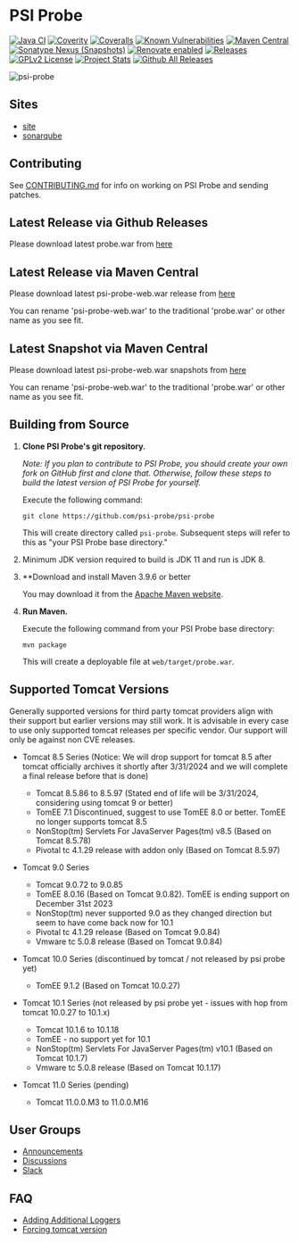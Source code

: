 # PSI Probe

[![Java CI](https://github.com/psi-probe/psi-probe/workflows/Java%20CI/badge.svg)](https://github.com/psi-probe/psi-probe/actions?query=workflow%3A%22Java+CI%22)
[![Coverity](https://scan.coverity.com/projects/28366/badge.svg)](https://scan.coverity.com/projects/28366)
[![Coveralls](https://coveralls.io/repos/github/psi-probe/psi-probe/badge.svg?branch=master)](https://coveralls.io/github/psi-probe/psi-probe?branch=master)
[![Known Vulnerabilities](https://snyk.io/test/github/psi-probe/psi-probe/badge.svg)](https://snyk.io/test/github/psi-probe/psi-probe)
[![Maven Central](https://img.shields.io/maven-central/v/com.github.psi-probe/psi-probe-web)](https://maven-badges.herokuapp.com/maven-central/com.github.psi-probe/psi-probe-web)
[![Sonatype Nexus (Snapshots)](https://img.shields.io/nexus/s/https/oss.sonatype.org/com.github.psi-probe/psi-probe-web.svg)](https://oss.sonatype.org/content/repositories/snapshots/org/psi-probe/psi-probe-web/)
[![Renovate enabled](https://img.shields.io/badge/renovate-enabled-brightgreen.svg)](https://renovatebot.com/)
[![Releases](https://img.shields.io/github/downloads/psi-probe/psi-probe/psi-probe-4.1.0/total)](https://github.com/psi-probe/psi-probe/releases/download/psi-probe-4.1.0/probe.war)
[![GPLv2 License](https://img.shields.io/badge/license-GPLv2-green.svg)](https://www.gnu.org/licenses/old-licenses/gpl-2.0.html)
[![Project Stats](https://www.openhub.net/p/psi-probe/widgets/project_thin_badge.gif)](https://www.openhub.net/p/psi-probe)
[![Github All Releases](https://img.shields.io/github/downloads/psi-probe/psi-probe/total.svg)]()

![psi-probe](src/site/resources/images/psi-probe-banner.jpg)

## Sites ##

* [site](https://psi-probe.github.io/psi-probe/)
* [sonarqube](https://sonarcloud.io/project/overview?id=psi-probe_psi-probe)

## Contributing ##

See [CONTRIBUTING.md](CONTRIBUTING.md) for info on working on PSI Probe and sending patches.

## Latest Release via Github Releases ##

Please download latest probe.war from [here](https://github.com/psi-probe/psi-probe/releases/download/psi-probe-4.1.0/probe.war)

## Latest Release via Maven Central ##

Please download latest psi-probe-web.war release from [here](https://oss.sonatype.org/content/repositories/releases/com/github/psi-probe/psi-probe-web/)

You can rename 'psi-probe-web.war' to the traditional 'probe.war' or other name as you see fit.

## Latest Snapshot via Maven Central ##

Please download latest psi-probe-web.war snapshots from [here](https://oss.sonatype.org/content/repositories/snapshots/com/github/psi-probe/psi-probe-web/)

You can rename 'psi-probe-web.war' to the traditional 'probe.war' or other name as you see fit.

## Building from Source ##

1.  **Clone PSI Probe's git repository.**

    *Note: If you plan to contribute to PSI Probe, you should create your own fork on GitHub first and clone that.  Otherwise, follow these steps to build the latest version of PSI Probe for yourself.*

    Execute the following command:

        git clone https://github.com/psi-probe/psi-probe

    This will create directory called `psi-probe`. Subsequent steps will refer to this as "your PSI Probe base directory."

2.  Minimum JDK version required to build is JDK 11 and run is JDK 8.

3.  **Download and install Maven 3.9.6 or better

    You may download it from the [Apache Maven website](https://maven.apache.org/download.cgi).

4.  **Run Maven.**

    Execute the following command from your PSI Probe base directory:

        mvn package

    This will create a deployable file at `web/target/probe.war`.

## Supported Tomcat Versions

Generally supported versions for third party tomcat providers align with their support but earlier versions may still work.  It is advisable in every case to use only supported tomcat releases per specific vendor.  Our support will only be against non CVE releases.

* Tomcat 8.5 Series (Notice: We will drop support for tomcat 8.5 after tomcat officially archives it shortly after 3/31/2024 and we will complete a final release before that is done)

    - Tomcat 8.5.86 to 8.5.97 (Stated end of life will be 3/31/2024, considering using tomcat 9 or better)
    - TomEE 7.1 Discontinued, suggest to use TomEE 8.0 or better.  TomEE no longer supports tomcat 8.5
    - NonStop(tm) Servlets For JavaServer Pages(tm) v8.5 (Based on Tomcat 8.5.78)
    - Pivotal tc 4.1.29 release with addon only (Based on Tomcat 8.5.97)

* Tomcat 9.0 Series

    - Tomcat 9.0.72 to 9.0.85
    - TomEE 8.0.16 (Based on Tomcat 9.0.82).  TomEE is ending support on December 31st 2023
    - NonStop(tm) never supported 9.0 as they changed direction but seem to have come back now for 10.1
    - Pivotal tc 4.1.29 release (Based on Tomcat 9.0.84)
    - Vmware tc 5.0.8 release (Based on Tomcat 9.0.84)

* Tomcat 10.0 Series (discontinued by tomcat / not released by psi probe yet)

    - TomEE 9.1.2 (Based on Tomcat 10.0.27)

* Tomcat 10.1 Series (not released by psi probe yet - issues with hop from tomcat 10.0.27 to 10.1.x)

    - Tomcat 10.1.6 to 10.1.18
    - TomEE - no support yet for 10.1
    - NonStop(tm) Servlets For JavaServer Pages(tm) v10.1 (Based on Tomcat 10.1.7)
    - Vmware tc 5.0.8 release (Based on Tomcat 10.1.17)

* Tomcat 11.0 Series (pending)

    - Tomcat 11.0.0.M3 to 11.0.0.M16

## User Groups

* [Announcements](https://groups.google.com/forum/#!forum/psi-probe)
* [Discussions](https://groups.google.com/forum/#!forum/psi-probe-discuss)
* [Slack](https://psi-probe.slack.com/)

## FAQ

* [Adding Additional Loggers](https://github.com/psi-probe/psi-probe/wiki/Adding-Additional-Loggers)
* [Forcing tomcat version](https://github.com/psi-probe/psi-probe/wiki/Troubleshooting#error-on-first-request)
